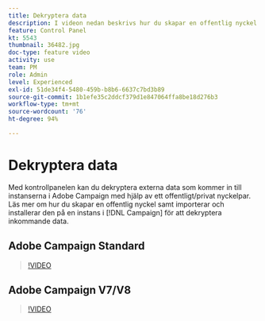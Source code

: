 ```yaml
---
title: Dekryptera data
description: I videon nedan beskrivs hur du skapar en offentlig nyckel samt importerar och installerar den på en instans i Campaign för att dekryptera data.
feature: Control Panel
kt: 5543
thumbnail: 36482.jpg
doc-type: feature video
activity: use
team: PM
role: Admin
level: Experienced
exl-id: 51de34f4-5480-459b-b8b6-6637c7bd3b89
source-git-commit: 1b1efe35c2ddcf379d1e847064ffa8be18d276b3
workflow-type: tm+mt
source-wordcount: '76'
ht-degree: 94%

---
```


# Dekryptera data

Med kontrollpanelen kan du dekryptera externa data som kommer in till instanserna i Adobe Campaign med hjälp av ett offentligt/privat nyckelpar.
Läs mer om hur du skapar en offentlig nyckel samt importerar och installerar den på en instans i [!DNL Campaign] för att dekryptera inkommande data.

## Adobe Campaign Standard

>[!VIDEO](https://video.tv.adobe.com/v/35753?quality=12&learn=0n)

## Adobe Campaign V7/V8

>[!VIDEO](https://video.tv.adobe.com/v/36482?quality=12&learn=0n)
